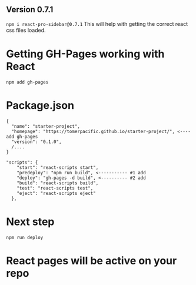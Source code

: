 ## Version 0.7.1
`npm i react-pro-sidebar@0.7.1`
This will help with getting the correct react css files loaded.

# Getting GH-Pages working with React
`npm add gh-pages`

# Package.json
```
{
  "name": "starter-project",
  "homepage": "https://tomerpacific.github.io/starter-project/", <---- add gh-pages
  "version": "0.1.0",
  /....
}
```

```
"scripts": {
    "start": "react-scripts start",
    "predeploy": "npm run build", <----------- #1 add
    "deploy": "gh-pages -d build", <---------- #2 add
    "build": "react-scripts build",
    "test": "react-scripts test",
    "eject": "react-scripts eject"
  },
```

# Next step
`npm run deploy`

# React pages will be active on your repo